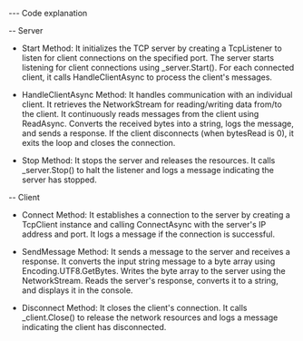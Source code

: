--- Code explanation

-- Server

- Start Method: It initializes the TCP server by creating a TcpListener to listen for client connections on the specified port. 
The server starts listening for client connections using _server.Start(). 
For each connected client, it calls HandleClientAsync to process the client's messages.

- HandleClientAsync Method: It handles communication with an individual client.
It retrieves the NetworkStream for reading/writing data from/to the client.
It continuously reads messages from the client using ReadAsync.
Converts the received bytes into a string, logs the message, and sends a response.
If the client disconnects (when bytesRead is 0), it exits the loop and closes the connection.

- Stop Method: It stops the server and releases the resources.
It calls _server.Stop() to halt the listener and logs a message indicating the server has stopped.

-- Client

- Connect Method: It establishes a connection to the server by creating a TcpClient instance 
and calling ConnectAsync with the server's IP address and port.
It logs a message if the connection is successful.


- SendMessage Method: It sends a message to the server and receives a response.
It converts the input string message to a byte array using Encoding.UTF8.GetBytes.
Writes the byte array to the server using the NetworkStream.
Reads the server's response, converts it to a string, and displays it in the console.

- Disconnect Method: It closes the client's connection.
It calls _client.Close() to release the network resources and 
logs a message indicating the client has disconnected.

